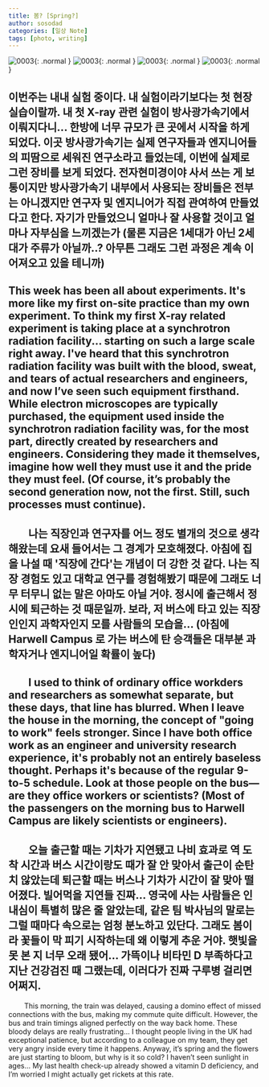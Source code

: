 ```yaml
---
title: 봄? [Spring?]
author: sosodad
categories: [일상 Note]
tags: [photo, writing]
---
```


![0003](https://onedrive.live.com/embed?resid=F96DE3EAE83811FB%2183177&authkey=%21ABM1Y4eW2czmQuU&height=1024){: .normal }
![0003](https://onedrive.live.com/embed?resid=F96DE3EAE83811FB%2183171&authkey=%21ANIoof97aINR5z0&height=1024){: .normal }
![0003](https://onedrive.live.com/embed?resid=F96DE3EAE83811FB%2183175&authkey=%21ACdV3oTo9O9Vfng&height=1024){: .normal }
![0003](https://onedrive.live.com/embed?resid=F96DE3EAE83811FB%2183174&authkey=%21ANvYaYcvzyWRWBw&height=1024){: .normal }

이번주는 내내 실험 중이다. 내 실험이라기보다는 첫 현장 실습이랄까. 내 첫 X-ray 관련 실험이 방사광가속기에서 이뤄지다니... 한방에 너무 규모가 큰 곳에서 시작을 하게 되었다. 이곳 방사광가속기는 실제 연구자들과 엔지니어들의 피땀으로 세워진 연구소라고 들었는데, 이번에 실제로 그런 장비를 보게 되었다. 전자현미경이야 사서 쓰는 게 보통이지만 방사광가속기 내부에서 사용되는 장비들은 전부는 아니겠지만 연구자 및 엔지니어가 직접 관여하여 만들었다고 한다. 자기가 만들었으니 얼마나 잘 사용할 것이고 얼마나 자부심을 느끼겠는가 (물론 지금은 1세대가 아닌 2세대가 주류가 아닐까..? 아무튼 그래도 그런 과정은 계속 이어져오고 있을 테니까)
---
This week has been all about experiments. It's more like my first on-site practice than my own experiment. To think my first X-ray related experiment is taking place at a synchrotron radiation facility... starting on such a large scale right away. I've heard that this synchrotron radiation facility was built with the blood, sweat, and tears of actual researchers and engineers, and now I’ve seen such equipment firsthand. While electron microscopes are typically purchased, the equipment used inside the synchrotron radiation facility was, for the most part, directly created by researchers and engineers. Considering they made it themselves, imagine how well they must use it and the pride they must feel. (Of course, it’s probably the second generation now, not the first. Still, such processes must continue).
---
&nbsp;&nbsp;&nbsp;&nbsp;&nbsp;&nbsp;&nbsp;&nbsp;나는 직장인과 연구자를 어느 정도 별개의 것으로 생각해왔는데 요새 들어서는 그 경계가 모호해졌다. 아침에 집을 나설 때 '직장에 간다'는 개념이 더 강한 것 같다. 나는 직장 경험도 있고 대학교 연구를 경험해봤기 때문에 그래도 너무 터무니 없는 말은 아마도 아닐 거야. 정시에 출근해서 정시에 퇴근하는 것 때문일까. 보라, 저 버스에 타고 있는 직장인인지 과학자인지 모를 사람들의 모습을... (아침에 Harwell Campus 로 가는 버스에 탄 승객들은 대부분 과학자거나 엔지니어일 확률이 높다)
---
&nbsp;&nbsp;&nbsp;&nbsp;&nbsp;&nbsp;&nbsp;&nbsp;I used to think of ordinary office workders and researchers as somewhat separate, but these days, that line has blurred. When I leave the house in the morning, the concept of "going to work" feels stronger. Since I have both office work as an engineer and university research experience, it's probably not an entirely baseless thought. Perhaps it's because of the regular 9-to-5 schedule. Look at those people on the bus—are they office workers or scientists? (Most of the passengers on the morning bus to Harwell Campus are likely scientists or engineers).
---
&nbsp;&nbsp;&nbsp;&nbsp;&nbsp;&nbsp;&nbsp;&nbsp;오늘 출근할 때는 기차가 지연됐고 나비 효과로 역 도착 시간과 버스 시간이랑도 때가 잘 안 맞아서 출근이 순탄치 않았는데 퇴근할 때는 버스나 기차가 시간이 잘 맞아 떨어졌다. 빌어먹을 지연들 진짜... 영국에 사는 사람들은 인내심이 특별히 많은 줄 알았는데, 같은 팀 박사님의 말로는 그럴 때마다 속으로는 엄청 분노하고 있단다. 그래도 봄이라 꽃들이 막 피기 시작하는데 왜 이렇게 추운 거야. 햇빛을 못 본 지 너무 오래 됐어... 가뜩이나 비타민 D 부족하다고 지난 건강검진 때 그랬는데, 이러다가 진짜 구루병 걸리면 어쩌지.
---
&nbsp;&nbsp;&nbsp;&nbsp;&nbsp;&nbsp;&nbsp;&nbsp;This morning, the train was delayed, causing a domino effect of missed connections with the bus, making my commute quite difficult. However, the bus and train timings aligned perfectly on the way back home. These bloody delays are really frustrating... I thought people living in the UK had exceptional patience, but according to a colleague on my team, they get very angry inside every time it happens. Anyway, it’s spring and the flowers are just starting to bloom, but why is it so cold? I haven’t seen sunlight in ages... My last health check-up already showed a vitamin D deficiency, and I’m worried I might actually get rickets at this rate.